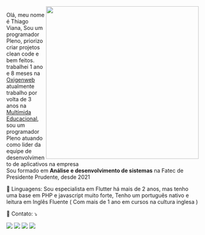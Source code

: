 <img src="https://raw.githubusercontent.com/MicaelliMedeiros/micaellimedeiros/master/image/computer-illustration.png" min-width="400px" max-width="400px" width="400px" align="right">

<p align="left"> 
  Olá, meu nome é Thiago Viana, Sou um programador Pleno, priorizo criar projetos clean code e bem feitos.<br>
  trabalhei 1 ano e 8 meses na <a href="https://www.oxigenweb.com.br/" target="_blank">Oxigenweb</a><br>
  atualmente trabalho por volta de 3 anos na <a href="https://multimidiaeducacional.com.br" target="_blank">Multímida Educacional</a>, sou um programador Pleno atuando como lider da equipe de desenvolvimento de aplicativos na empresa<br>
  Sou formado em <strong>Análise e desenvolvimento de sistemas</strong> na Fatec de Presidente Prudente, desde 2021
</p>

<p align="left">
  🦄 Linguagens: Sou especialista em Flutter há mais de 2 anos, mas tenho uma base em PHP e javascript muito forte, Tenho um português nativo e leitura em Inglês Fluente ( Com mais de 1 ano em cursos na cultura inglesa )
</p>

<p align="left">
  💌 Contato: ⤵️
</p>

<p align="left">
  <a href="mailto:thide2001@gmail.com" alt="Gmail">
  <img src="https://img.shields.io/badge/-Gmail-FF0000?style=flat-square&labelColor=FF0000&logo=gmail&logoColor=white" /></a>

  <a href="https://wa.me/5518996483321" alt="WhatsApp">
  <img src="https://img.shields.io/badge/-WhatsApp-25d366?style=flat-square&labelColor=25d366&logo=whatsapp&logoColor=white"/></a>

  <a href="https://www.facebook.com/thide11/" alt="Facebook">
  <img src="https://img.shields.io/badge/-Facebook-3b5998?style=flat-square&labelColor=3b5998&logo=facebook&logoColor=white"/></a>

  <a href="https://www.instagram.com/thide11/" alt="Instagram">
  <img src="https://img.shields.io/badge/-Instagram-DF0174?style=flat-square&labelColor=DF0174&logo=instagram&logoColor=white"/></a>
</p>  
